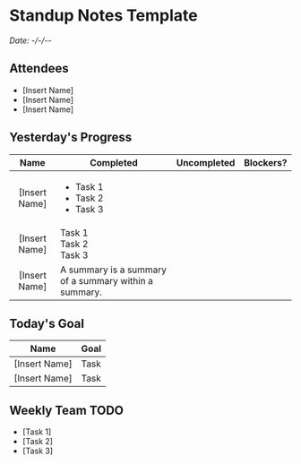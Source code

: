 # Standup Notes Template
*Date: -/-/--*

## Attendees
- [Insert Name]
- [Insert Name]
- [Insert Name]

## Yesterday's Progress
| Name | Completed | Uncompleted | Blockers?
| :---: | --- | --- | --- |
| [Insert Name] | <ul><li>Task 1</li> <li>Task 2</li> <li>Task 3</li></ul>|  |  |
| [Insert Name] | Task 1<br> Task 2<br> Task 3<br> |  |  |
| [Insert Name] | A summary is a summary of a summary within a summary. |  |  |

## Today's Goal
| Name | Goal |
| :---: | --- |
| [Insert Name] | Task |
| [Insert Name] | Task |

## Weekly Team TODO
- [Task 1]
- [Task 2]
- [Task 3]